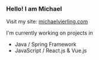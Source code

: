 ### Hello! I am Michael

Visit my site: [michaelvierling.com](https://michaelvierling.com/)

I'm currently working on projects in
- Java / Spring Framework
- JavaScript / React.js & Vue.js
